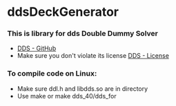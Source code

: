 # ddsDeckGenerator

### This is library for dds Double Dummy Solver
* [DDS - GitHub](https://github.com/dds-bridge)
* Make sure you don't violate its license [DDS - License](https://github.com/dds-bridge/dds/blob/develop/LICENSE)



### To compile code on Linux:
* Make sure ddl.h and libdds.so are in directory
* Use make or make dds_40/dds_for
